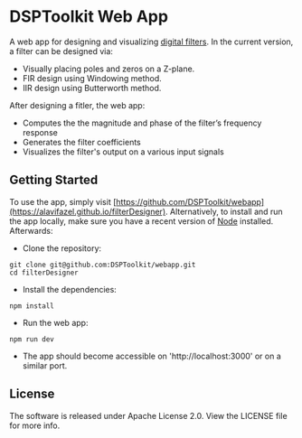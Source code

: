 # DSPToolkit Web App
A web app for designing and visualizing [digital filters](https://en.wikipedia.org/wiki/Digital_filter).
In the current version, a filter can be designed via:
- Visually placing poles and zeros on a Z-plane.
- FIR design using Windowing method.
- IIR design using Butterworth method.

After designing a fitler, the web app:
- Computes the the magnitude and phase of the filter’s frequency response
- Generates the filter coefficients
- Visualizes the filter's output on a various input signals

## Getting Started
To use the app, simply visit [https://github.com/DSPToolkit/webapp](https://alavifazel.github.io/filterDesigner).
Alternatively, to install and run the app locally, make sure you have a recent version of [Node](https://nodejs.org/en) installed.
Afterwards:

- Clone the repository:
```shell
git clone git@github.com:DSPToolkit/webapp.git
cd filterDesigner
```
- Install the dependencies:
```shell
npm install
```
- Run the web app:
```shell
npm run dev
```
- The app should become accessible on 'http://localhost:3000' or on a similar port.

<!-- ## Demo
The following video shows the design of a low-pass filter:
![](https://raw.githubusercontent.com/alavifazel/demo/refs/heads/main/animation-smaller.gif) -->

## License
The software is released under Apache License 2.0. View the LICENSE file for more info.
